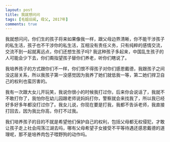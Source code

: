 ```yaml
---
layout: post
title: 我就想问问
tags: [毛姐旧闻, 母父, 2017年]
comments: true
---
```


我就想问问，你们生的孩子将来如果像我一样，跟父母边界清晰，你不能干涉孩子的私生活，孩子也不干涉你的私生活，互相没有责任义务，只有纯粹的感情交流，交流不到一起就离远点，你们还想生孩子吗? 我这种孩子多起来，中国乱生孩子的人可能会少下去，你们甭指望孩子替你们养老，听你们瞎说了。

我培养孩子的方式跟你们不一样，你们恨不得孩子对你们感恩戴德，我跟孩子之间没这层关系，所以我孩子第一没感觉因为我养了她们就低我一等，第二她们捍卫自己的权利也蛮厉害的。

我有一次跟大女儿开玩笑，我说你很小的时候我打过你，后来你会说话了，我就不不敢打你了，我怕你在幼儿园跟老师说妈妈打你，警察就会来找我了，所以我已经好多好多年都没打过你了。我女儿说，你现在要是打我，我都不告诉老师，我直接打回去，因为我比你高，你打不过我。

我们培养孩子的目的不就是希望他们保护自己的权利，包括父母都无权侵犯，才敢让孩子走上社会闯荡江湖去吗，哪有父母希望子女接受不平等待遇还感恩戴德的道理呢，那不是培养肉包子喂野狗的动作吗。

